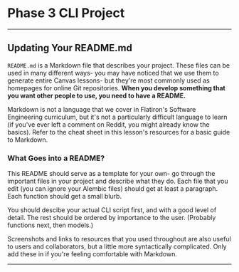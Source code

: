 # Phase 3 CLI Project 

***

## Updating Your README.md

`README.md` is a Markdown file that describes your project. These files can be
used in many different ways- you may have noticed that we use them to generate
entire Canvas lessons- but they're most commonly used as homepages for online
Git repositories. **When you develop something that you want other people to
use, you need to have a README.**

Markdown is not a language that we cover in Flatiron's Software Engineering
curriculum, but it's not a particularly difficult language to learn (if you've
ever left a comment on Reddit, you might already know the basics). Refer to the
cheat sheet in this lesson's resources for a basic guide to Markdown.

### What Goes into a README?

This README should serve as a template for your own- go through the important
files in your project and describe what they do. Each file that you edit
(you can ignore your Alembic files) should get at least a paragraph. Each
function should get a small blurb.

You should descibe your actual CLI script first, and with a good level of
detail. The rest should be ordered by importance to the user. (Probably
functions next, then models.)

Screenshots and links to resources that you used throughout are also useful to
users and collaborators, but a little more syntactically complicated. Only add
these in if you're feeling comfortable with Markdown.

***


